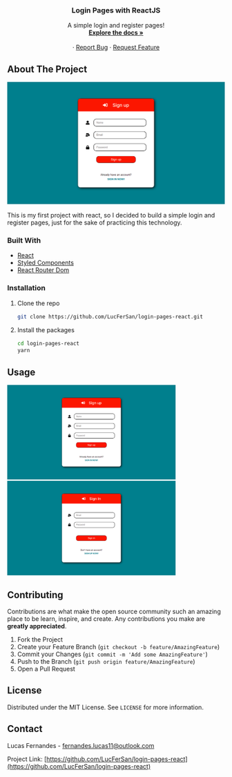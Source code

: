 <p align="center">
  <h3 align="center">Login Pages with ReactJS</h3>

  <p align="center">
    A simple login and register pages!
    <br />
    <a href="https://github.com/LucFerSan/login-pages-react"><strong>Explore the docs »</strong></a>
    <br />
    <br />
    ·
    <a href="https://github.com/LucFerSan/login-pages-react/issues">Report Bug</a>
    ·
    <a href="https://github.com/LucFerSan/login-pages-react/issues">Request Feature</a>
  </p>
</p>

## About The Project

![Login Pages React](.github/signup.png)

This is my first project with react, so I decided to build a simple login and register pages, just for the sake of practicing this technology.

### Built With

- [React](https://reactjs.org/)
- [Styled Components](https://styled-components.com/)
- [React Router Dom](https://reactrouter.com/web/guides/quick-start)

### Installation

1. Clone the repo
   ```sh
   git clone https://github.com/LucFerSan/login-pages-react.git
   ```
2. Install the packages
   ```sh
   cd login-pages-react
   yarn
   ```

## Usage

<p float="left">
  <img src=".github/signup.png" width="390" />
  <img src=".github/signin.png" width="390" /> 
</p>

## Contributing

Contributions are what make the open source community such an amazing place to be learn, inspire, and create. Any contributions you make are **greatly appreciated**.

1. Fork the Project
2. Create your Feature Branch (`git checkout -b feature/AmazingFeature`)
3. Commit your Changes (`git commit -m 'Add some AmazingFeature'`)
4. Push to the Branch (`git push origin feature/AmazingFeature`)
5. Open a Pull Request

## License

Distributed under the MIT License. See `LICENSE` for more information.

## Contact

Lucas Fernandes - fernandes.lucas11@outlook.com

Project Link: [https://github.com/LucFerSan/login-pages-react](https://github.com/LucFerSan/login-pages-react)
